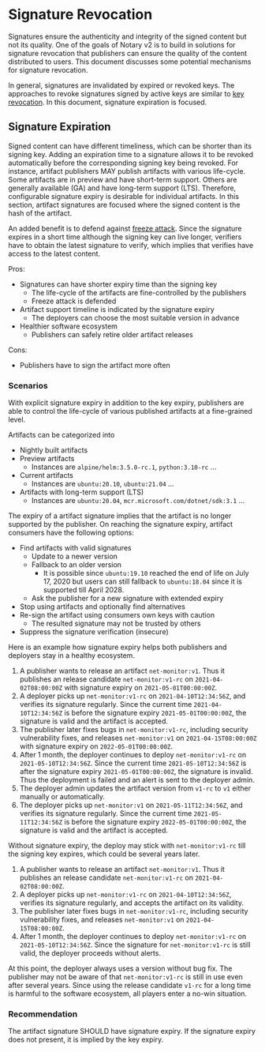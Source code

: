 # Signature Revocation

Signatures ensure the authenticity and integrity of the signed content but not its quality. One of the goals of Notary v2 is to build in solutions for signature revocation that publishers can ensure the quality of the content distributed to users. This document discusses some potential mechanisms for signature revocation.

In general, signatures are invalidated by expired or revoked keys. The approaches to revoke signatures signed by active keys are similar to [key revocation](key-revocation.md). In this document, signature expiration is focused.


## Signature Expiration

Signed content can have different timeliness, which can be shorter than its signing key. Adding an expiration time to a signature allows it to be revoked automatically before the corresponding signing key being revoked. For instance, artifact publishers MAY publish artifacts with various life-cycle. Some artifacts are in preview and have short-term support. Others are generally available (GA) and have long-term support (LTS). Therefore, configurable signature expiry is desirable for individual artifacts. In this section, artifact signatures are focused where the signed content is the hash of the artifact.

An added benefit is to defend against [freeze attack](https://doi.org/10.1145/1455770.1455841). Since the signature expires in a short time although the signing key can live longer, verifiers have to obtain the latest signature to verify, which implies that verifies have access to the latest content.

Pros:
- Signatures can have shorter expiry time than the signing key
    - The life-cycle of the artifacts are fine-controlled by the publishers
    - Freeze attack is defended
- Artifact support timeline is indicated by the signature expiry
    - The deployers can choose the most suitable version in advance
- Healthier software ecosystem
    - Publishers can safely retire older artifact releases

Cons:
- Publishers have to sign the artifact more often

### Scenarios

With explicit signature expiry in addition to the key expiry, publishers are able to control the life-cycle of various published artifacts at a fine-grained level.

Artifacts can be categorized into
- Nightly built artifacts
- Preview artifacts
    - Instances are `alpine/helm:3.5.0-rc.1`, `python:3.10-rc` ...
- Current artifacts
    - Instances are `ubuntu:20.10`, `ubuntu:21.04` ...
- Artifacts with long-term support (LTS)
    - Instances are `ubuntu:20.04`, `mcr.microsoft.com/dotnet/sdk:3.1` ...

The expiry of a artifact signature implies that the artifact is no longer supported by the publisher. On reaching the signature expiry, artifact consumers have the following options:

- Find artifacts with valid signatures
    - Update to a newer version
    - Fallback to an older version
        - It is possible since `ubuntu:19.10` reached the end of life on July 17, 2020 but users can still fallback to `ubuntu:18.04` since it is supported till April 2028.
    - Ask the publisher for a new signature with extended expiry
- Stop using artifacts and optionally find alternatives
- Re-sign the artifact using consumers own keys with caution
    - The resulted signature may not be trusted by others
- Suppress the signature verification (insecure)

Here is an example how signature expiry helps both publishers and deployers stay in a healthy ecosystem.

1. A publisher wants to release an artifact `net-monitor:v1`. Thus it publishes an release candidate `net-monitor:v1-rc` on `2021-04-02T08:00:00Z` with signature expiry on `2021-05-01T00:00:00Z`.
2. A deployer picks up `net-monitor:v1-rc` on `2021-04-10T12:34:56Z`, and verifies its signature regularly. Since the current time `2021-04-10T12:34:56Z` is before the signature expiry `2021-05-01T00:00:00Z`, the signature is valid and the artifact is accepted.
3. The publisher later fixes bugs in `net-monitor:v1-rc`, including security vulnerability fixes, and releases `net-monitor:v1` on `2021-04-15T08:00:00Z` with signature expiry on `2022-05-01T00:00:00Z`.
4. After 1 month, the deployer continues to deploy `net-monitor:v1-rc` on `2021-05-10T12:34:56Z`. Since the current time `2021-05-10T12:34:56Z` is after the signature expiry `2021-05-01T00:00:00Z`, the signature is invalid. Thus the deployment is failed and an alert is sent to the deployer admin.
5. The deployer admin updates the artifact version from `v1-rc` to `v1` either manually or automatically.
6. The deployer picks up `net-monitor:v1` on `2021-05-11T12:34:56Z`, and verifies its signature regularly. Since the current time `2021-05-11T12:34:56Z` is before the signature expiry `2022-05-01T00:00:00Z`, the signature is valid and the artifact is accepted.

Without signature expiry, the deploy may stick with `net-monitor:v1-rc` till the signing key expires, which could be several years later.

1. A publisher wants to release an artifact `net-monitor:v1`. Thus it publishes an release candidate `net-monitor:v1-rc` on `2021-04-02T08:00:00Z`.
2. A deployer picks up `net-monitor:v1-rc` on `2021-04-10T12:34:56Z`, verifies its signature regularly, and accepts the artifact on its validity.
3. The publisher later fixes bugs in `net-monitor:v1-rc`, including security vulnerability fixes, and releases `net-monitor:v1` on `2021-04-15T08:00:00Z`.
4. After 1 month, the deployer continues to deploy `net-monitor:v1-rc` on `2021-05-10T12:34:56Z`. Since the signature for `net-monitor:v1-rc` is still valid, the deployer proceeds without alerts.

At this point, the deployer always uses a version without bug fix. The publisher may not be aware of that `net-monitor:v1-rc` is still in use even after several years. Since using the release candidate `v1-rc` for a long time is harmful to the software ecosystem, all players enter a no-win situation.

### Recommendation

The artifact signature SHOULD have signature expiry. If the signature expiry does not present, it is implied by the key expiry.
